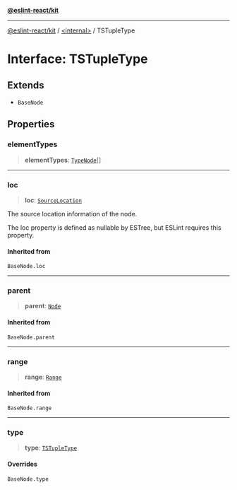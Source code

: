 [**@eslint-react/kit**](../../README.md)

***

[@eslint-react/kit](../../README.md) / [\<internal\>](../README.md) / TSTupleType

# Interface: TSTupleType

## Extends

- `BaseNode`

## Properties

### elementTypes

> **elementTypes**: [`TypeNode`](../type-aliases/TypeNode.md)[]

***

### loc

> **loc**: [`SourceLocation`](SourceLocation.md)

The source location information of the node.

The loc property is defined as nullable by ESTree, but ESLint requires this property.

#### Inherited from

`BaseNode.loc`

***

### parent

> **parent**: [`Node`](../type-aliases/Node.md)

#### Inherited from

`BaseNode.parent`

***

### range

> **range**: [`Range`](../type-aliases/Range.md)

#### Inherited from

`BaseNode.range`

***

### type

> **type**: [`TSTupleType`](../README.md#tstupletype)

#### Overrides

`BaseNode.type`
